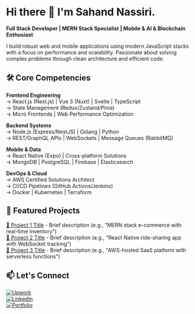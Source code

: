 # Hi there 👋 I'm Sahand Nassiri.

**Full Stack Developer | MERN Stack Specialist | Mobile & AI & Blockchain Enthusiast**

I build robust web and mobile applications using modern JavaScript stacks with a focus on performance and scalability. Passionate about solving complex problems through clean architecture and efficient code.

## 🛠 Core Competencies

**Frontend Engineering**  
→ React.js (Next.js) | Vue 3 (Nuxt) | Svelte | TypeScript  
→ State Management (Redux/Zustand/Pinia)  
→ Micro Frontends | Web Performance Optimization  

**Backend Systems**  
→ Node.js (Express/NestJS) | Golang | Python  
→ REST/GraphQL APIs | WebSockets | Message Queues (RabbitMQ)  

**Mobile & Data**  
→ React Native (Expo) | Cross-platform Solutions  
→ MongoDB | PostgreSQL | Firebase | Elasticsearch  

**DevOps & Cloud**  
→ AWS Certified Solutions Architect  
→ CI/CD Pipelines (GitHub Actions/Jenkins)  
→ Docker | Kubernetes | Terraform  

## 🌟 Featured Projects

[🔗 Project 1 Title](github-link) - Brief description (e.g., "MERN stack e-commerce with real-time inventory")  
[🔗 Project 2 Title](github-link) - Brief description (e.g., "React Native ride-sharing app with WebSocket tracking")  
[🔗 Project 3 Title](github-link) - Brief description (e.g., "AWS-hosted SaaS platform with serverless functions")  

## 📫 Let's Connect

[![Upwork](https://img.shields.io/badge/Upwork-Profile-%236FDA44?logo=upwork)](https://www.upwork.com/freelancers/~01d151865e5df1ea38?mp_source=share)  
[![LinkedIn](https://img.shields.io/badge/LinkedIn-Profile-%230A66C2?logo=linkedin)](your-linkedin-link)  
[![Portfolio](https://img.shields.io/badge/🌐-Portfolio-%234285F4)](your-portfolio-link)  
